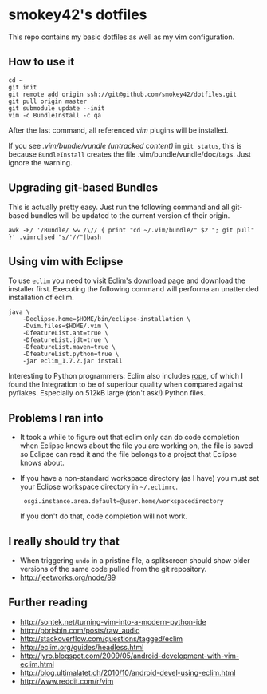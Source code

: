 smokey42's dotfiles
===================

This repo contains my basic dotfiles as well as my vim configuration.

How to use it
-------------

    cd ~
    git init
    git remote add origin ssh://git@github.com/smokey42/dotfiles.git
    git pull origin master
    git submodule update --init
    vim -c BundleInstall -c qa

After the last command, all referenced *vim* plugins will be installed.

If you see *.vim/bundle/vundle (untracked content)* in `git status`, this
is because `BundleInstall` creates the file .vim/bundle/vundle/doc/tags. Just
ignore the warning.

Upgrading git-based Bundles
---------------------------

This is actually pretty easy. Just run the following command and all git-based
bundles will be updated to the current version of their origin.

    awk -F/ '/Bundle/ && /\// { print "cd ~/.vim/bundle/" $2 "; git pull" }' .vimrc|sed "s/'//"|bash

Using vim with Eclipse
----------------------

To use `eclim` you need to visit [Eclim's download page](http://eclim.org/download.html)
and download the installer first. Executing the following command will performa
an unattended installation of eclim.

    java \
        -Declipse.home=$HOME/bin/eclipse-installation \
        -Dvim.files=$HOME/.vim \
        -DfeatureList.ant=true \
        -DfeatureList.jdt=true \
        -DfeatureList.maven=true \
        -DfeatureList.python=true \
        -jar eclim_1.7.2.jar install

Interesting to Python programmers: Eclim also includes [rope](http://rope.sourceforge.net/),
of which I found the Integration to be of superiour quality when compared against pyflakes.
Especially on 512kB large (don't ask!) Python files.

Problems I ran into
-------------------

 * It took a while to figure out that eclim only can do code completion when
   Eclipse knows about the file you are working on, the file is saved so Eclipse
   can read it and the file belongs to a project that Eclipse knows about.
 * If you have a non-standard workspace directory (as I have) you must set your
   Eclipse workspace directory in `~/.eclimrc`.

        osgi.instance.area.default=@user.home/workspacedirectory
   If you don't do that, code completion will not work.

I really should try that
------------------------

 * When triggering `undo` in a pristine file, a splitscreen should show older
   versions of the same code pulled from the git repository.
 * http://jeetworks.org/node/89

Further reading
---------------

 * http://sontek.net/turning-vim-into-a-modern-python-ide
 * http://pbrisbin.com/posts/raw_audio
 * http://stackoverflow.com/questions/tagged/eclim
 * http://eclim.org/guides/headless.html
 * http://jyro.blogspot.com/2009/05/android-development-with-vim-eclim.html
 * http://blog.ultimalatet.ch/2010/10/android-devel-using-eclim.html
 * http://www.reddit.com/r/vim
